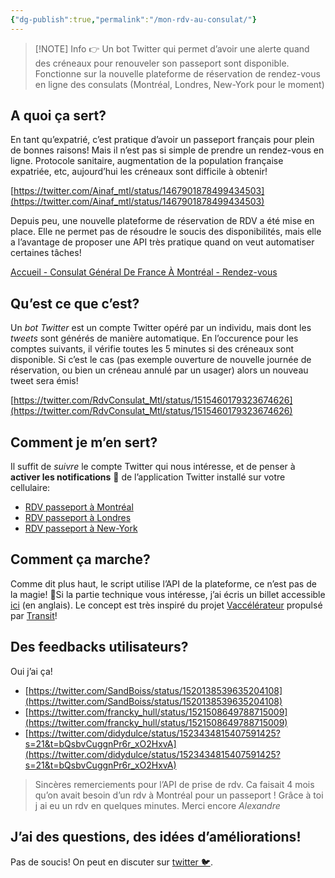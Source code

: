 ```yaml
---
{"dg-publish":true,"permalink":"/mon-rdv-au-consulat/"}
---
```



> [!NOTE] Info
> 👉 Un bot Twitter qui permet d’avoir une alerte quand des créneaux pour renouveler son passeport sont disponible. Fonctionne sur la nouvelle plateforme de réservation de rendez-vous en ligne des consulats (Montréal, Londres, New-York pour le moment)


## A quoi ça sert?
En tant qu’expatrié, c’est pratique d’avoir un passeport français pour plein de bonnes raisons! Mais il n’est pas si simple de prendre un rendez-vous en ligne. Protocole sanitaire, augmentation de la population française expatriée, etc, aujourd’hui les créneaux sont difficile à obtenir!

[https://twitter.com/Ainaf_mtl/status/1467901878499434503](https://twitter.com/Ainaf_mtl/status/1467901878499434503)

Depuis peu, une nouvelle plateforme de réservation de RDV a été mise en place. Elle ne permet pas de résoudre le soucis des disponibilités, mais elle a l’avantage de proposer une API très pratique quand on veut automatiser certaines tâches!

[Accueil - Consulat Général De France À Montréal - Rendez-vous](https://consulat.gouv.fr/consulat-general-de-france-a-montreal/rendez-vous)

## Qu’est ce que c’est?

Un _bot Twitter_ est un compte Twitter opéré par un individu, mais dont les _tweets_ sont générés de manière automatique. En l’occurence pour les comptes suivants, il vérifie toutes les 5 minutes si des créneaux sont disponible. Si c’est le cas (pas exemple ouverture de nouvelle journée de réservation, ou bien un créneau annulé par un usager) alors un nouveau tweet sera émis!

[https://twitter.com/RdvConsulat_Mtl/status/1515460179323674626](https://twitter.com/RdvConsulat_Mtl/status/1515460179323674626)

## Comment je m’en sert?

Il suffit de _suivre_ le compte Twitter qui nous intéresse, et de penser à **activer les notifications** 🔔 de l’application Twitter installé sur votre cellulaire:

- [RDV passeport à Montréal](https://twitter.com/RdvConsulat_Mtl)
- [RDV passeport à Londres](https://twitter.com/RdvConsulat_Lon)
- [RDV passeport à New-York](https://twitter.com/RdvConsulat_NY)

## Comment ça marche?

Comme dit plus haut, le script utilise l’API de la plateforme, ce n’est pas de la magie! 🧙Si la partie technique vous intéresse, j’ai écris un billet accessible [ici](https://www.notion.so/The-Twitter-Bot-That-Help-You-With-French-Consulate-Appointment-7401891652ad454099a074597ec25d95) (en anglais). Le concept est très inspiré du projet [Vaccélérateur](https://blog.transitapp.com/fr/accelerer-la-prise-de-rendez-vous-pour-la-vaccination-au-quebec-99b4124fd31a/) propulsé par [Transit](https://transitapp.com/)!

## Des feedbacks utilisateurs?

Oui j’ai ça!
- [https://twitter.com/SandBoiss/status/1520138539635204108](https://twitter.com/SandBoiss/status/1520138539635204108)
- [https://twitter.com/francky_hull/status/1521508649788715009](https://twitter.com/francky_hull/status/1521508649788715009)
- [https://twitter.com/didydulce/status/1523434815407591425?s=21&t=bQsbvCuggnPr6r_xO2HxvA](https://twitter.com/didydulce/status/1523434815407591425?s=21&t=bQsbvCuggnPr6r_xO2HxvA)

> Sincères remerciements pour l’API de prise de rdv. Ca faisait 4 mois qu’on avait besoin d’un rdv à Montréal pour un passeport ! Grâce à toi j ai eu un rdv en quelques minutes. Merci encore _Alexandre_

## J’ai des questions, des idées d’améliorations!

Pas de soucis! On peut en discuter sur [twitter 🐦](https://twitter.com/_julbrs).